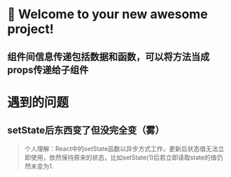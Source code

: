 # 🚀 Welcome to your new awesome project!
## 组件间信息传递包括数据和函数，可以将方法当成props传递给子组件
# 遇到的问题
## setState后东西变了但没完全变（雾）
> 个人理解：React中的setState函数以异步方式工作，更新后状态值无法立即使用，依然保持原来的状态，比如setState(1)后若立即读取state的值仍然未变为1.